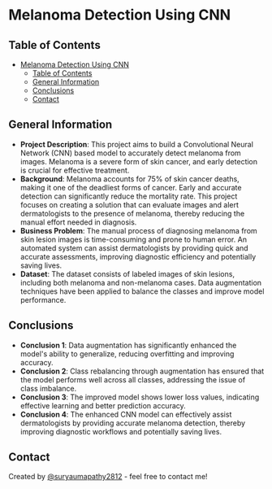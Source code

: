# Melanoma Detection Using CNN

## Table of Contents
- [Melanoma Detection Using CNN](#melanoma-detection-using-cnn)
  - [Table of Contents](#table-of-contents)
  - [General Information](#general-information)
  - [Conclusions](#conclusions)
  - [Contact](#contact)

## General Information
- **Project Description**: This project aims to build a Convolutional Neural Network (CNN) based model to accurately detect melanoma from images. Melanoma is a severe form of skin cancer, and early detection is crucial for effective treatment.
- **Background**: Melanoma accounts for 75% of skin cancer deaths, making it one of the deadliest forms of cancer. Early and accurate detection can significantly reduce the mortality rate. This project focuses on creating a solution that can evaluate images and alert dermatologists to the presence of melanoma, thereby reducing the manual effort needed in diagnosis.
- **Business Problem**: The manual process of diagnosing melanoma from skin lesion images is time-consuming and prone to human error. An automated system can assist dermatologists by providing quick and accurate assessments, improving diagnostic efficiency and potentially saving lives.
- **Dataset**: The dataset consists of labeled images of skin lesions, including both melanoma and non-melanoma cases. Data augmentation techniques have been applied to balance the classes and improve model performance.

## Conclusions
- **Conclusion 1**: Data augmentation has significantly enhanced the model's ability to generalize, reducing overfitting and improving accuracy.
- **Conclusion 2**: Class rebalancing through augmentation has ensured that the model performs well across all classes, addressing the issue of class imbalance.
- **Conclusion 3**: The improved model shows lower loss values, indicating effective learning and better prediction accuracy.
- **Conclusion 4**: The enhanced CNN model can effectively assist dermatologists by providing accurate melanoma detection, thereby improving diagnostic workflows and potentially saving lives.

## Contact
Created by [@suryaumapathy2812](https://github.com/suryaumapathy2812) - feel free to contact me!